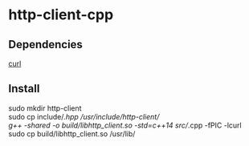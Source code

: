 # http-client-cpp

## Dependencies

<a href="https://github.com/curl/curl">curl</a>

## Install

sudo mkdir http-client<br>
sudo cp include/*.hpp /usr/include/http-client/<br>
g++ -shared -o build/libhttp_client.so -std=c++14 src/*.cpp -fPIC -lcurl<br>
sudo cp build/libhttp_client.so /usr/lib/
